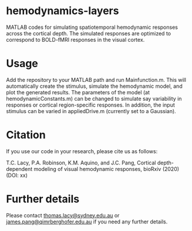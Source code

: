 # hemodynamics-layers
MATLAB codes for simulating spatiotemporal hemodynamic responses across the cortical depth. The simulated responses are optimized to correspond to BOLD-fMRI responses in the visual cortex.

# Usage

Add the repository to your MATLAB path and run Mainfunction.m. This will automatically create the stimulus, simulate the hemodynamic model, and plot the generated results. The parameters of the model (at hemodynamicConstants.m) can be changed to simulate say variability in responses or cortical region-specific responses. In addition, the input stimulus can be varied in appliedDrive.m (currently set to a Gaussian).

# Citation

If you use our code in your research, please cite us as follows:

T.C. Lacy, P.A. Robinson, K.M. Aquino, and J.C. Pang, Cortical depth-dependent modeling of visual hemodynamic responses, bioRxiv (2020) (DOI: xx)

# Further details

Please contact thomas.lacy@sydney.edu.au or james.pang@qimrberghofer.edu.au if you need any further details.
